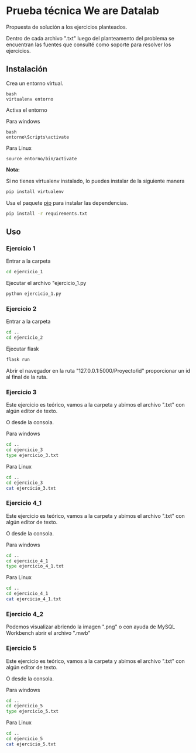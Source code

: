 # Prueba técnica We are Datalab

Propuesta de solución a los ejercicios planteados.

Dentro de cada archivo ".txt" luego del planteamento del problema se encuentran las fuentes que consulté como soporte para resolver los ejercicios.

## Instalación

Crea un entorno virtual.

```
bash
virtualenv entorno
```
Activa el entorno

Para windows
```
bash
entorno\Scripts\activate
```

Para Linux
```
source entorno/bin/activate
```


**Nota:**

Si no tienes virtualenv instalado, lo puedes instalar de la siguiente manera

```bash
pip install virtualenv
```

Usa el paquete [pip](https://pip.pypa.io/en/stable/) para instalar las dependencias.

```bash
pip install -r requirements.txt
```

## Uso

### Ejercicio 1

Entrar a la carpeta

```bash
cd ejercicio_1
```

Ejecutar el archivo "ejercicio_1.py

```bash
python ejercicio_1.py
```

### Ejercicio 2

Entrar a la carpeta

```bash
cd ..
cd ejercicio_2
```

Ejecutar flask

```bash
flask run
```

Abrir el navegador en la ruta "127.0.0.1:5000/Proyecto/id" proporcionar un id al final de la ruta.

### Ejercicio 3

Este ejercicio es teórico, vamos a la carpeta y abimos el archivo ".txt" con algún editor de texto.

O desde la consola.

Para windows
```bash
cd ..
cd ejercicio_3
type ejercicio_3.txt
```

Para Linux
```bash
cd ..
cd ejercicio_3
cat ejercicio_3.txt
```

### Ejercicio 4_1

Este ejercicio es teórico, vamos a la carpeta y abimos el archivo ".txt" con algún editor de texto.

O desde la consola.

Para windows
```bash
cd ..
cd ejercicio_4_1
type ejercicio_4_1.txt
```

Para Linux
```bash
cd ..
cd ejercicio_4_1
cat ejercicio_4_1.txt
```

### Ejercicio 4_2

Podemos visualizar abriendo la imagen ".png" o con ayuda de MySQL Workbench abrir el archivo ".mwb"

### Ejercicio 5

Este ejercicio es teórico, vamos a la carpeta y abimos el archivo ".txt" con algún editor de texto.

O desde la consola.

Para windows
```bash
cd ..
cd ejercicio_5
type ejercicio_5.txt
```

Para Linux
```bash
cd ..
cd ejercicio_5
cat ejercicio_5.txt
```
